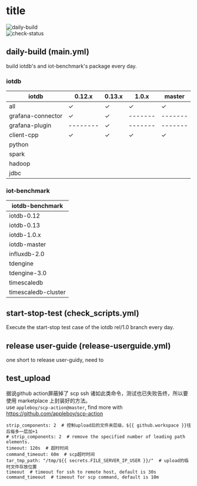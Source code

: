# title  
![daily-build](https://github.com/xiaoyekanren/iotdb-daily-build/actions/workflows/.github/workflows/main.yml/badge.svg)  
![check-status](https://github.com/xiaoyekanren/iotdb-daily-build/actions/workflows/.github/workflows/check_scripts.yml/badge.svg)  

## daily-build (main.yml)
build iotdb's and iot-benchmark's package every day. 
### iotdb

| iotdb             | 0.12.x | 0.13.x | 1.0.x | master|
|-------------------|--------|--------|-------|-------|
| all               |✓|✓|✓|✓|
| grafana-connector |✓|✓|-------|-------|
| grafana-plugin    |--------|✓|-------|-------|
| client-cpp        |✓|✓|✓|✓|
| python            |
| spark             |
| hadoop            |
| jdbc              |

### iot-benchmark

| iotdb-benchmark |
|-----------------|
| iotdb-0.12      |
| iotdb-0.13      |
| iotdb-1.0.x     |
| iotdb-master    |
| influxdb-2.0    |
| tdengine        |
| tdengine-3.0    |
| timescaledb     |
| timescaledb-cluster|

## start-stop-test (check_scripts.yml)
Execute the start-stop test case of the iotdb rel/1.0 branch every day.  

## release user-guide (release-userguide.yml)
one short to release user-guidy, need to 

## test_upload
据说github action屏蔽掉了 scp ssh 诸如此类命令，测试也已失败告终，所以要使用 marketplace 上封装好的方法。   
use `appleboy/scp-action@master`, find more with https://github.com/appleboy/scp-action    
```shell
strip_components: 2  # 控制upload后的文件夹层级，${{ github.workspace }}往后每多一层加+1
# strip_components: 2  # remove the specified number of leading path elements.
timeout: 120s  # 超时时间
command_timeout: 60m  # scp超时时间
tar_tmp_path: "/tmp/${{ secrets.FILE_SERVER_IP_USER }}/"  # upload的临时文件存放位置
timeout  # timeout for ssh to remote host, default is 30s
command_timeout  # timeout for scp command, default is 10m
```

